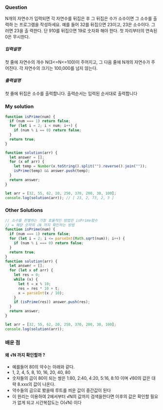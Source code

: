 ### Question

N개의 자연수가 입력되면 각 자연수를 뒤집은 후 그 뒤집은 수가 소수이면 그 소수를 출력하
는 프로그램을 작성하세요. 예를 들어 32를 뒤집으면 23이고, 23은 소수이다. 그러면 23을 출
력한다. 단 910를 뒤집으면 19로 숫자화 해야 한다. 첫 자리부터의 연속된 0은 무시한다.

##### 입력설명

첫 줄에 자연수의 개수 N(3<=N<=100)이 주어지고, 그 다음 줄에 N개의 자연수가 주어진다.
각 자연수의 크기는 100,000를 넘지 않는다.

##### 출력설명

첫 줄에 뒤집은 소수를 출력합니다. 출력순서는 입력된 순서대로 출력합니다

### My solution

```javascript
function isPrime(num) {
  if (num === 1) return false;
  for (let i = 2; i < num; i++) {
    if (num % i == 0) return false;
  }
  return true;
}

function solution(arr) {
  let answer = [];
  for (x of arr) {
    let temp = Number(x.toString().split("").reverse().join(""));
    isPrime(temp) && answer.push(temp);
  }
  return answer;
}

let arr = [32, 55, 62, 20, 250, 370, 200, 30, 100];
console.log(solution(arr)); // [ 23, 2, 73, 2, 3 ]
```

### Other Solutions

```javascript
// 소수를 판별하는 가장 효율적인 방법인 isPrime함수
// = 해당 숫자의 √N 까지 확인하는 방법
function isPrime(num) {
  if (num === 1) return false;
  for (let i = 2; i <= parseInt(Math.sqrt(num)); i++) {
    if (num % i === 0) return false;
  }
  return true;
}
function solution(arr) {
  let answer = [];
  for (let x of arr) {
    let res = 0;
    while (x) {
      let t = x % 10;
      res = res * 10 + t;
      x = parseInt(x / 10);
    }
    if (isPrime(res)) answer.push(res);
  }
  return answer;
}

let arr = [32, 55, 62, 20, 250, 370, 200, 30, 100];
console.log(solution(arr));
```

### 배운 점

#### 왜 √N 까지 확인할까 ?

- 예를들어 80의 약수는 아래와 같다.
- 1, 2, 4, 5, 8, 10, 16, 20, 40, 80
- 숫자들의 곱이 80이 되는 쌍은 1:80, 2:40, 4:20, 5:16, 8:10 이며 √80의 값은 대략 8.xxx의 값이 나온다.
- 약수들의 곱으로 봤을때 루트를 씌운 값이 중간값이 된다
- 이 원리는 이용하여 2에서부터 √N의 값까지 검색을한다면 이후의 값은 확인할 필요가 없게 되고 시간복잡도는 O(√N) 이다
